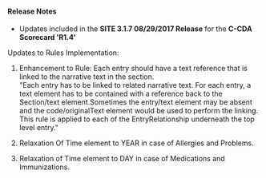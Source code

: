 #### Release Notes
* Updates included in the **SITE 3.1.7 08/29/2017 Release** for the **C-CDA Scorecard 'R1.4'**

 Updates to Rules Implementation:
 
 1.  Enhancement to Rule: Each entry should have a text reference that is linked to the narrative text in the section.  
"Each entry has to be linked to related narrative text. For each entry, a text element has to be contained with a reference back to the Section/text element.Sometimes the entry/text element may be absent and the code/originalText element would be used to perform the linking. This rule is applied to each of the EntryRelationship underneath the top level entry."      

2. Relaxation Of Time element to YEAR in case of Allergies and Problems.

3. Relaxation of Time element to DAY  in case of Medications and Immunizations.

	
